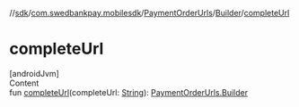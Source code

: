 //[sdk](../../../../index.md)/[com.swedbankpay.mobilesdk](../../index.md)/[PaymentOrderUrls](../index.md)/[Builder](index.md)/[completeUrl](complete-url.md)



# completeUrl  
[androidJvm]  
Content  
fun [completeUrl](complete-url.md)(completeUrl: [String](https://kotlinlang.org/api/latest/jvm/stdlib/kotlin/-string/index.html)): [PaymentOrderUrls.Builder](index.md)  




